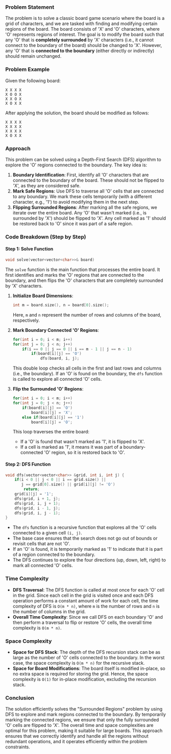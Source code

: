### Problem Statement

The problem is to solve a classic board game scenario where the board is a grid of characters, and we are tasked with finding and modifying certain regions of the board. The board consists of 'X' and 'O' characters, where 'O' represents regions of interest. The goal is to modify the board such that any 'O' that is **completely surrounded** by 'X' characters (i.e., it cannot connect to the boundary of the board) should be changed to 'X'. However, any 'O' that is **connected to the boundary** (either directly or indirectly) should remain unchanged.

### Problem Example

Given the following board:

```
X X X X
X O O X
X X O X
X O X X
```

After applying the solution, the board should be modified as follows:

```
X X X X
X X X X
X X X X
X O X X
```

### Approach

This problem can be solved using a Depth-First Search (DFS) algorithm to explore the 'O' regions connected to the boundary. The key idea is:

1. **Boundary Identification**: First, identify all 'O' characters that are connected to the boundary of the board. These should not be flipped to 'X', as they are considered safe.
2. **Mark Safe Regions**: Use DFS to traverse all 'O' cells that are connected to any boundary. We mark these cells temporarily (with a different character, e.g., '1') to avoid modifying them in the next step.
3. **Flipping Surrounded Regions**: After marking all the safe regions, we iterate over the entire board. Any 'O' that wasn't marked (i.e., is surrounded by 'X') should be flipped to 'X'. Any cell marked as '1' should be restored back to 'O' since it was part of a safe region.

### Code Breakdown (Step by Step)

#### Step 1: **Solve Function**
```cpp
void solve(vector<vector<char>>& board)
```
The `solve` function is the main function that processes the entire board. It first identifies and marks the 'O' regions that are connected to the boundary, and then flips the 'O' characters that are completely surrounded by 'X' characters.

1. **Initialize Board Dimensions**:
   ```cpp
   int m = board.size(), n = board[0].size();
   ```
   Here, `m` and `n` represent the number of rows and columns of the board, respectively.

2. **Mark Boundary Connected 'O' Regions**:
   ```cpp
   for(int i = 0; i < m; i++)
   for(int j = 0; j < n; j++)
       if(i == 0 || j == 0 || i == m - 1 || j == n - 1)
           if(board[i][j] == 'O')
               dfs(board, i, j);
   ```
   This double loop checks all cells in the first and last rows and columns (i.e., the boundary). If an 'O' is found on the boundary, the `dfs` function is called to explore all connected 'O' cells.

3. **Flip the Surrounded 'O' Regions**:
   ```cpp
   for(int i = 0; i < m; i++)
   for(int j = 0; j < n; j++)
       if(board[i][j] == 'O')
           board[i][j] = 'X';
       else if(board[i][j] == '1')
           board[i][j] = 'O';
   ```
   This loop traverses the entire board:
   - If a 'O' is found that wasn't marked as '1', it is flipped to 'X'.
   - If a cell is marked as '1', it means it was part of a boundary-connected 'O' region, so it is restored back to 'O'.

#### Step 2: **DFS Function**
```cpp
void dfs(vector<vector<char>> &grid, int i, int j) {
    if(i < 0 || j < 0 || i == grid.size() || 
       j == grid[0].size() || grid[i][j] != 'O')
        return;
    grid[i][j] = '1';
    dfs(grid, i + 1, j);
    dfs(grid, i, j + 1);
    dfs(grid, i - 1, j);
    dfs(grid, i, j - 1);
}
```
- The `dfs` function is a recursive function that explores all the 'O' cells connected to a given cell `(i, j)`.
- The base case ensures that the search does not go out of bounds or revisit cells that are not 'O'.
- If an 'O' is found, it is temporarily marked as '1' to indicate that it is part of a region connected to the boundary.
- The DFS continues to explore the four directions (up, down, left, right) to mark all connected 'O' cells.

### Time Complexity

- **DFS Traversal**: The DFS function is called at most once for each 'O' cell in the grid. Since each cell in the grid is visited once and each DFS operation performs a constant amount of work for each cell, the time complexity of DFS is `O(m * n)`, where `m` is the number of rows and `n` is the number of columns in the grid.
- **Overall Time Complexity**: Since we call DFS on each boundary 'O' and then perform a traversal to flip or restore 'O' cells, the overall time complexity is `O(m * n)`.

### Space Complexity

- **Space for DFS Stack**: The depth of the DFS recursion stack can be as large as the number of 'O' cells connected to the boundary. In the worst case, the space complexity is `O(m * n)` for the recursive stack.
- **Space for Board Modifications**: The board itself is modified in-place, so no extra space is required for storing the grid. Hence, the space complexity is `O(1)` for in-place modification, excluding the recursion stack.

### Conclusion

The solution efficiently solves the "Surrounded Regions" problem by using DFS to explore and mark regions connected to the boundary. By temporarily marking the connected regions, we ensure that only the fully surrounded 'O' cells are flipped to 'X'. The overall time and space complexities are optimal for this problem, making it suitable for large boards. This approach ensures that we correctly identify and handle all the regions without redundant operations, and it operates efficiently within the problem constraints.